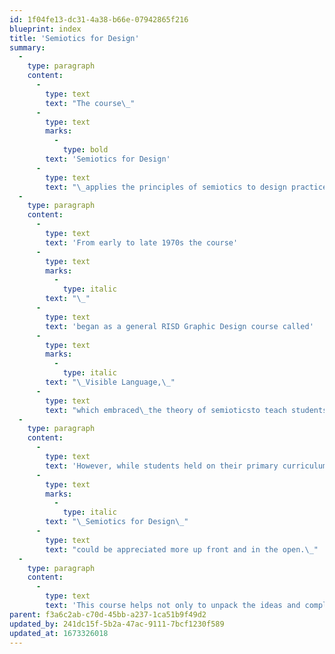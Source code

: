 ```yaml
---
id: 1f04fe13-dc31-4a38-b66e-07942865f216
blueprint: index
title: 'Semiotics for Design'
summary:
  -
    type: paragraph
    content:
      -
        type: text
        text: "The course\_"
      -
        type: text
        marks:
          -
            type: bold
        text: 'Semiotics for Design'
      -
        type: text
        text: "\_applies the principles of semiotics to design practice and its use of the visual language system."
  -
    type: paragraph
    content:
      -
        type: text
        text: 'From early to late 1970s the course'
      -
        type: text
        marks:
          -
            type: italic
        text: "\_"
      -
        type: text
        text: 'began as a general RISD Graphic Design course called'
      -
        type: text
        marks:
          -
            type: italic
        text: "\_Visible Language,\_"
      -
        type: text
        text: "which embraced\_the theory of semioticsto teach students about the mechanisms of meaning.\_Since then, the theory of semiotics\_continued as a core component in the curriculum concerning questions of meaning, cognition, reference, truth, and reality. After all, communication means depend entirely on the creation of “signs” as the vehicles for communication, and semiotics is known as the “theory of signs”.\_\_"
  -
    type: paragraph
    content:
      -
        type: text
        text: 'However, while students held on their primary curriculum interest for developing “practical” skills, any design studies that were of a theoretical nature were accepted in a limited way. Hence, it was not until the late 1970s, after years of establishing the fact that “theory” (like semiotics) was essential to the overall learning experiences, that the name'
      -
        type: text
        marks:
          -
            type: italic
        text: "\_Semiotics for Design\_"
      -
        type: text
        text: "could be appreciated more up front and in the open.\_"
  -
    type: paragraph
    content:
      -
        type: text
        text: 'This course helps not only to unpack the ideas and complexities involved in communication, but how to pack them into a meaningful design interface for communication. This includes to explore the depth of perception and how attention and awareness play critical roles in forming relationships for meaning; how to stimulate intuition and insight in our search for design innovation; and how to transform semiotic principles into practical methods for design. Lectures, case studies and practical studio assignments expand this semiotic landscape with intimately related issues that help create truly inspired design, including such theories as visual narrative, the parallax view, systems theory (pattern, wholeness, David Bohm’s implicate order, and the web of life), and why such principles as indeterminacy, chance, and continuity necessitate design as a contemplative practice vs. being understood as merely a rational, logical activity.'
parent: f3a6c2ab-c70d-45bb-a237-1ca51b9f49d2
updated_by: 241dc15f-5b2a-47ac-9111-7bcf1230f589
updated_at: 1673326018
---
```

